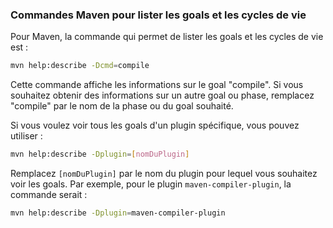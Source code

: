 ### Commandes Maven pour lister les goals et les cycles de vie

Pour Maven, la commande qui permet de lister les goals et les cycles de vie est :

```bash
mvn help:describe -Dcmd=compile
```

Cette commande affiche les informations sur le goal "compile". Si vous souhaitez obtenir des informations sur un autre goal ou phase, remplacez "compile" par le nom de la phase ou du goal souhaité.

Si vous voulez voir tous les goals d'un plugin spécifique, vous pouvez utiliser :

```bash
mvn help:describe -Dplugin=[nomDuPlugin]
```

Remplacez `[nomDuPlugin]` par le nom du plugin pour lequel vous souhaitez voir les goals. Par exemple, pour le plugin `maven-compiler-plugin`, la commande serait :

```bash
mvn help:describe -Dplugin=maven-compiler-plugin
```
